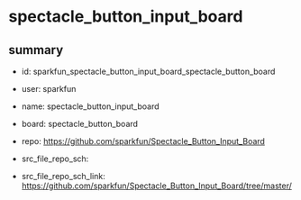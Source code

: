 # spectacle_button_input_board
 
## summary 
* id: sparkfun_spectacle_button_input_board_spectacle_button_board
* user: sparkfun
* name: spectacle_button_input_board
* board: spectacle_button_board
* repo: https://github.com/sparkfun/Spectacle_Button_Input_Board



* src_file_repo_sch: 
* src_file_repo_sch_link: https://github.com/sparkfun/Spectacle_Button_Input_Board/tree/master/






